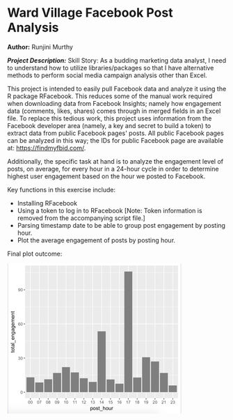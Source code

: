 # Ward Village Facebook Post Analysis

**Author:** Runjini Murthy

__*Project Description:*__
Skill Story: As a budding marketing data analyst, I need to understand how to utilize libraries/packages so that I have alternative methods to perform social media campaign analysis other than Excel.

This project is intended to easily pull Facebook data and analyze it using the R package RFacebook.  This reduces some of the manual work required when downloading data from Facebook Insights; namely how engagement data (comments, likes, shares) comes through in merged fields in an Excel file.  To replace this tedious work, this project uses information from the Facebook developer area (namely, a key and secret to build a token) to extract data from public Facebook pages' posts.  All public Facebook pages can be analyzed in this way; the IDs for public Facebook page are available at: https://findmyfbid.com/.

Additionally, the specific task at hand is to analyze the engagement level of posts, on average, for every hour in a 24-hour cycle in order to determine highest user engagement based on the hour we posted to Facebook.

Key functions in this exercise include:
* Installing RFacebook
* Using a token to log in to RFacebook [Note: Token information is removed from the accompanying script file.]
* Parsing timestamp date to be able to group post engagement by posting hour.
* Plot the average engagement of posts by posting hour.

Final plot outcome:

![Final ggplot of plot hours with highest engagement][image-file]

[image-file]: https://github.com/runjini/Runjini_Sprint_4/blob/master/Supporting%20Documents/ggplot-highest-engagement-plot-hours.jpg?raw=true "Final ggplot of plot hours with highest engagement"
